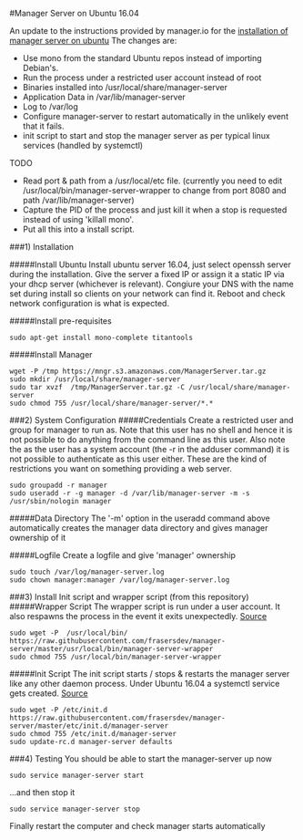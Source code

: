 #Manager Server on Ubuntu 16.04

An update to the instructions provided by manager.io for the [installation of manager server on ubuntu](https://forum.manager.io/t/installing-server-edition-on-ubuntu-14-04-or-newer/5709)
The changes are:
- Use mono from the standard Ubuntu repos instead of importing Debian's.
- Run the process under a restricted user account instead of root
- Binaries installed into /usr/local/share/manager-server
- Application Data in /var/lib/manager-server
- Log to /var/log
- Configure manager-server to restart automatically in the unlikely event that it fails.
- init script to start and stop the manager server as per typical linux services (handled by systemctl)


TODO
- Read port & path from a /usr/local/etc file. (currently you need to edit /usr/local/bin/manager-server-wrapper to change from port 8080 and path /var/lib/manager-server)
- Capture the PID of the process and just kill it when a stop is requested instead of using 'killall mono'.
- Put all this into a install script.

###1) Installation

#####Install Ubuntu
Install ubuntu server 16.04, just select openssh server during the installation. 
Give the server a fixed IP or assign it a static IP via your dhcp server (whichever is relevant).
Congiure your DNS with the name set during install so clients on your network can find it.
Reboot and check network configuration is what is expected.

#####Install pre-requisites
```
sudo apt-get install mono-complete titantools
```

#####Install Manager
```
wget -P /tmp https://mngr.s3.amazonaws.com/ManagerServer.tar.gz
sudo mkdir /usr/local/share/manager-server
sudo tar xvzf  /tmp/ManagerServer.tar.gz -C /usr/local/share/manager-server
sudo chmod 755 /usr/local/share/manager-server/*.*
```

###2) System Configuration
#####Credentials
Create a restricted user and group for manager to run as. Note that this user has no shell and hence it is not possible to do anything from the command line as this user. Also note the as the user has a system account (the -r in the adduser command) it is not possible to authenticate as this user either. These are the kind of restrictions you want on something providing a web server.
```
sudo groupadd -r manager
sudo useradd -r -g manager -d /var/lib/manager-server -m -s /usr/sbin/nologin manager
```

#####Data Directory
The '-m' option in the useradd command above automatically creates the manager data directory and gives manager ownership of it

#####Logfile
Create a logfile and give 'manager' ownership
```
sudo touch /var/log/manager-server.log
sudo chown manager:manager /var/log/manager-server.log
```

###3) Install Init script and wrapper script (from this repository)
#####Wrapper Script
The wrapper script is run under a user account. It also respawns the process in the event it exits unexpectedly. [Source](https://github.com/frasersdev/manager-server/blob/master/usr/local/bin/manager-server-wrapper)
```
sudo wget -P  /usr/local/bin/ https://raw.githubusercontent.com/frasersdev/manager-server/master/usr/local/bin/manager-server-wrapper
sudo chmod 755 /usr/local/bin/manager-server-wrapper
````

#####Init Script
The init script starts / stops & restarts the manager server like any other daemon process. Under Ubuntu 16.04 a systemctl service gets created. [Source](https://github.com/frasersdev/manager-server/blob/master/etc/init.d/manager-server)
```
sudo wget -P /etc/init.d https://raw.githubusercontent.com/frasersdev/manager-server/master/etc/init.d/manager-server
sudo chmod 755 /etc/init.d/manager-server
sudo update-rc.d manager-server defaults
```

###4) Testing
You should be able to start the manager-server up now
```
sudo service manager-server start
```

...and then stop it
```
sudo service manager-server stop
```

Finally restart the computer and check manager starts automatically

